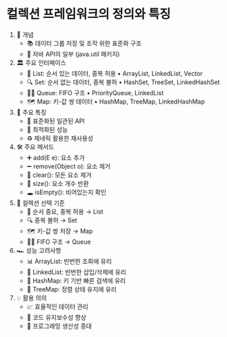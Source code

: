 # 컬렉션 프레임워크의 정의와 특징
1. 📌 개념
    - 📚 데이터 그룹 저장 및 조작 위한 표준화 구조
    - 🧰 자바 API의 일부 (java.util 패키지)
2. 🏛️ 주요 인터페이스
    - 📜 List: 순서 있는 데이터, 중복 허용
      • ArrayList, LinkedList, Vector
    - 🔍 Set: 순서 없는 데이터, 중복 불허
      • HashSet, TreeSet, LinkedHashSet
    - 🚶‍♂️ Queue: FIFO 구조
      • PriorityQueue, LinkedList
    - 🗺️ Map: 키-값 쌍 데이터
      • HashMap, TreeMap, LinkedHashMap
3. 🌟 주요 특징
    - 🔄 표준화된 일관된 API
    - 🚀 최적화된 성능
    - ♻️ 제네릭 활용한 재사용성
4. 🛠️ 주요 메서드
    - ➕ add(E e): 요소 추가
    - ➖ remove(Object o): 요소 제거
    - 🧹 clear(): 모든 요소 제거
    - 📏 size(): 요소 개수 반환
    - 🕳️ isEmpty(): 비어있는지 확인
5. 🎯 컬렉션 선택 기준
    - 📜 순서 중요, 중복 허용 → List
    - 🔍 중복 불허 → Set
    - 🗺️ 키-값 쌍 저장 → Map
    - 🚶‍♂️ FIFO 구조 → Queue
6. 🏎️ 성능 고려사항
    - 📊 ArrayList: 빈번한 조회에 유리
    - 🔗 LinkedList: 빈번한 삽입/삭제에 유리
    - 🔑 HashMap: 키 기반 빠른 검색에 유리
    - 🌳 TreeMap: 정렬 상태 유지에 유리
7. 💡 활용 의의
    - 📈 효율적인 데이터 관리
    - 🧩 코드 유지보수성 향상
    - 🚀 프로그래밍 생산성 증대